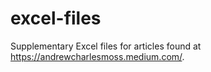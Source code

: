 # excel-files
Supplementary Excel files for articles found at https://andrewcharlesmoss.medium.com/.
